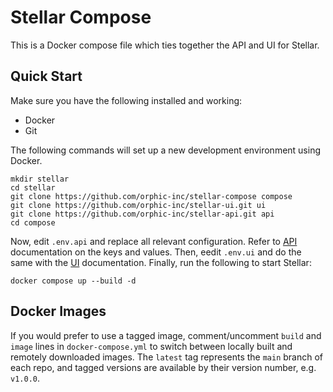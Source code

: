 # Stellar Compose

This is a Docker compose file which ties together the API and UI for Stellar.

## Quick Start

Make sure you have the following installed and working:

* Docker
* Git

The following commands will set up a new development environment using Docker.

    mkdir stellar
    cd stellar
    git clone https://github.com/orphic-inc/stellar-compose compose
    git clone https://github.com/orphic-inc/stellar-ui.git ui
    git clone https://github.com/orphic-inc/stellar-api.git api
    cd compose

Now, edit `.env.api` and replace all relevant configuration. Refer to [API](https://github.com/orphic-inc/stellar-api) documentation on the keys and values. Then, eedit `.env.ui` and do the same with the [UI](https://github.com/orphic-inc/stellar-api) documentation. Finally, run the following to start Stellar:

    docker compose up --build -d

## Docker Images

If you would prefer to use a tagged image, comment/uncomment `build` and `image` lines in `docker-compose.yml` to switch between locally built and remotely downloaded images. The `latest` tag represents the `main` branch of each repo, and tagged versions are available by their version number, e.g. `v1.0.0`.
